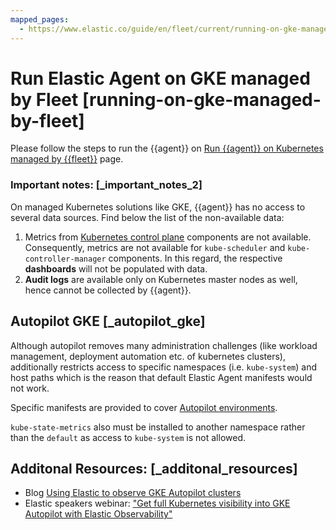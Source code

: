 ```yaml
---
mapped_pages:
  - https://www.elastic.co/guide/en/fleet/current/running-on-gke-managed-by-fleet.html
---
```


# Run Elastic Agent on GKE managed by Fleet [running-on-gke-managed-by-fleet]

Please follow the steps to run the {{agent}} on [Run {{agent}} on Kubernetes managed by {{fleet}}](/reference/fleet/running-on-kubernetes-managed-by-fleet.md) page.


### Important notes: [_important_notes_2]

On managed Kubernetes solutions like GKE, {{agent}} has no access to several data sources. Find below the list of the non-available data:

1. Metrics from [Kubernetes control plane](https://kubernetes.io/docs/concepts/overview/components/#control-plane-components) components are not available. Consequently, metrics are not available for `kube-scheduler` and `kube-controller-manager` components. In this regard, the respective **dashboards** will not be populated with data.
2. **Audit logs** are available only on Kubernetes master nodes as well, hence cannot be collected by {{agent}}.

## Autopilot GKE [_autopilot_gke]

Although autopilot removes many administration challenges (like workload management, deployment automation etc. of kubernetes clusters), additionally restricts access to specific namespaces (i.e. `kube-system`) and host paths which is the reason that default Elastic Agent manifests would not work.

Specific manifests are provided to cover [Autopilot environments](https://github.com/elastic/elastic-agent/blob/main/docs/elastic-agent-gke-autopilot.md).

`kube-state-metrics` also must be installed to another namespace rather than the `default` as access to `kube-system` is not allowed.

## Additonal Resources: [_additonal_resources]

* Blog [Using Elastic to observe GKE Autopilot clusters](https://www.elastic.co/blog/elastic-observe-gke-autopilot-clusters)
* Elastic speakers webinar: ["Get full Kubernetes visibility into GKE Autopilot with Elastic Observability"](https://www.elastic.co/virtual-events/get-full-kubernetes-visibility-into-gke-autopilot-with-elastic-observability)
